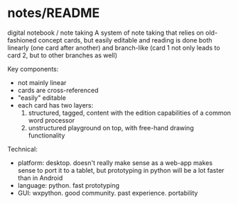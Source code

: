 # notes/README

digital notebook / note taking
  A system of note taking that relies on old-fashioned concept cards, but easily editable
  and reading is done both linearly (one card after another) and branch-like (card 1 not
  only leads to card 2, but to other branches as well)
  
  Key components:
  + not mainly linear
  + cards are cross-referenced
  + "easily" editable
  + each card has two layers:
    1. structured, tagged, content with the edition capabilities of a common word processor
    2. unstructured playground on top, with free-hand drawing functionality

  Technical:
  - platform: desktop. doesn't really make sense as a web-app makes sense to port it to a
    tablet, but prototyping in python will be a lot faster than in Android
  - language: python. fast prototyping
  - GUI: wxpython. good community. past experience. portability
     


